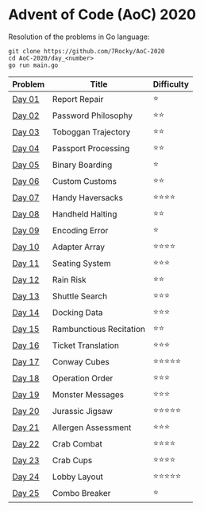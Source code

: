 # Advent of Code (AoC) 2020

Resolution of the problems in Go language:

```
git clone https://github.com/7Rocky/AoC-2020
cd AoC-2020/day_<number>
go run main.go
```

| Problem      | Title                   | Difficulty                     |
| ------------ | ----------------------- | ------------------------------ |
| [Day 01](day_01) | Report Repair           | :star:                         |
| [Day 02](day_02) | Password Philosophy     | :star::star:                   |
| [Day 03](day_03) | Toboggan Trajectory     | :star::star:                   |
| [Day 04](day_04) | Passport Processing     | :star::star:                   |
| [Day 05](day_05) | Binary Boarding         | :star:                         |
| [Day 06](day_06) | Custom Customs          | :star::star:                   |
| [Day 07](day_07) | Handy Haversacks        | :star::star::star::star:       |
| [Day 08](day_08) | Handheld Halting        | :star::star:                   |
| [Day 09](day_09) | Encoding Error          | :star:                         |
| [Day 10](day_10) | Adapter Array           | :star::star::star::star:       |
| [Day 11](day_11) | Seating System          | :star::star::star:             |
| [Day 12](day_12) | Rain Risk               | :star::star:                   |
| [Day 13](day_13) | Shuttle Search          | :star::star::star:             |
| [Day 14](day_14) | Docking Data            | :star::star::star:             |
| [Day 15](day_15) | Rambunctious Recitation | :star::star:                   |
| [Day 16](day_16) | Ticket Translation      | :star::star::star:             |
| [Day 17](day_17) | Conway Cubes            | :star::star::star::star::star: |
| [Day 18](day_18) | Operation Order         | :star::star::star:             |
| [Day 19](day_19) | Monster Messages        | :star::star::star:             |
| [Day 20](day_20) | Jurassic Jigsaw         | :star::star::star::star::star: |
| [Day 21](day_21) | Allergen Assessment     | :star::star::star:             |
| [Day 22](day_22) | Crab Combat             | :star::star::star::star:       |
| [Day 23](day_23) | Crab Cups               | :star::star::star::star:       |
| [Day 24](day_24) | Lobby Layout            | :star::star::star::star::star: |
| [Day 25](day_25) | Combo Breaker           | :star:                         |
